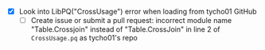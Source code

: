- [x] Look into LibPQ("CrossUsage") error when loading from tycho01 GitHub
    - [ ] Create issue or submit a pull request: incorrect module name "Table.Crossjoin"
          instead of "Table.CrossJoin" in line 2 of `CrossUsage.pq` as tycho01's repo
